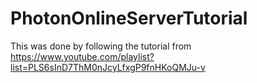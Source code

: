 # PhotonOnlineServerTutorial
This was done by following the tutorial from https://www.youtube.com/playlist?list=PLS6sInD7ThM0nJcyLfxgP9fnHKoQMJu-v
